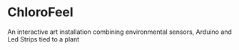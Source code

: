 # ChloroFeel
An interactive art installation combining environmental sensors, Arduino and Led Strips tied to a plant
